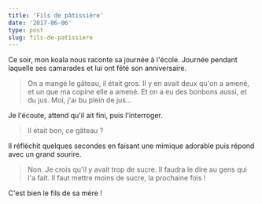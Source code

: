 ```yaml
---
title: 'Fils de pâtissière'
date: '2017-06-06'
type: post
slug: fils-de-patissiere
---
```


Ce soir, mon koala nous raconte sa journée à l'école. Journée pendant laquelle ses camarades et lui ont fêté son anniversaire.

<!-- more -->

> On a mangé le gâteau, il était gros. Il y en avait deux qu'on a amené, et un que ma copine elle a amené. Et on a eu des bonbons aussi, et du jus. Moi, j'ai bu plein de jus…

Je l'écoute, attend qu'il ait fini, puis l'interroger.

> Il était bon, ce gâteau ?

Il réfléchit quelques secondes en faisant une mimique adorable puis répond avec un grand sourire.

> Non. Je crois qu'il y avait trop de sucre. Il faudra le dire au gens qui l'a fait. Il faut mettre moins de sucre, la prochaine fois !

C'est bien le fils de sa mère !

